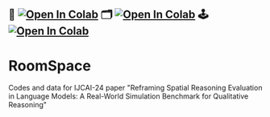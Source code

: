 <br />

##  📖 <a href="[https://github.com/Fangjun-Li/RoomSpace/docs/index.html](https://arxiv.org/abs/2405.15064)" target="_parent\"><img src="https://img.shields.io/badge/Read-Paper-blue" alt="Open In Colab"/></a>        🗂️ <a href="https://huggingface.co/datasets/Fangjun/RoomSpace" target="_parent\"><img src="https://img.shields.io/badge/Download-Benchmark-blue" alt="Open In Colab"/></a>       🕹️ <a href="https://colab.research.google.com/drive/1fAK8J1UHAjMm-mNVsuzIbEZd-SZG6bX-?usp=sharing" target="_parent\"><img src="https://colab.research.google.com/assets/colab-badge.svg" alt="Open In Colab"/></a>  


# RoomSpace
Codes and data for IJCAI-24 paper "Reframing Spatial Reasoning Evaluation in Language Models: A Real-World Simulation Benchmark for Qualitative Reasoning"
